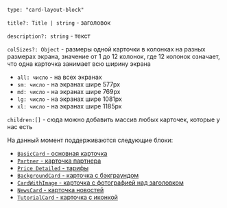 `type: "card-layout-block"`

`title?: Title | string` - заголовок

`description?: string` - текст

`colSizes?: Object` - размеры одной карточки в колонках на разных размерах экрана, значение от 1 до 12 колонок, где 12 колонок означает, что одна карточка занимает всю ширину экрана

- `all: число` - на всех экранах
- `sm: число` - на экранах шире 577px
- `md: число` - на экранах шире 769px
- `lg: число` - на экранах шире 1081px
- `xl: число` - на экранах шире 1185px

`children:[]` - сюда можно добавить массив любых карточек, которые у нас есть

На данный момент поддерживаются следующие блоки:

- [`BasicCard` - основная карточка](?path=/story/components-cards-basiccard--default&viewMode=docs)
- [`Partner` - карточка партнера](?path=/story/components-cards-partner--default&viewMode=docs)
- [`Price Detailed` - тарифы](?path=/story/components-cards-pricedetailed--marked-list&viewMode=docs)
- [`BackgroundCard` - карточка с бэкграундом](?path=/story/components-cards-backgroundcard--default&viewMode=docs)
- [`CardWithImage` - карточка с фотографией над заголовком](?path=/story/components-cards-cardwithimage--default&viewMode=docs)
- [`NewsCard` - карточка новостей](?path=/story/components-cards-newscard--default&viewMode=docs)
- [`TutorialCard` - карточка с иконкой](?path=/story/components-cards-tutorialcard--default&viewMode=docs)
